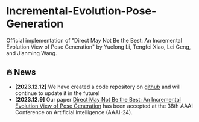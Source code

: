 # Incremental-Evolution-Pose-Generation
Official implementation of "Direct May Not Be the Best: An Incremental Evolution View of Pose Generation" by Yuelong Li, Tengfei Xiao, Lei Geng, and Jianming Wang.

## :fire: News
* **[2023.12.12]** We have created a code repository on [github](https://github.com/Xiaofei-CN/Incremental-Evolution-Pose-Generation) and will continue to update it in the future!
* **[2023.12.9]** Our paper [Direct May Not Be the Best: An Incremental Evolution View of Pose Generation]() has been accepted at the 38th AAAI Conference on Artificial Intelligence (AAAI-24).

